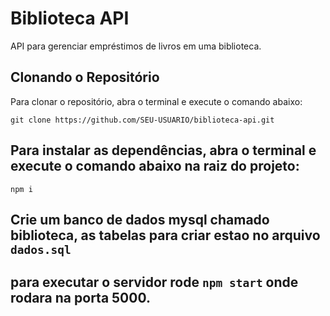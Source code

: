 # Biblioteca API

API para gerenciar empréstimos de livros em uma biblioteca.

## Clonando o Repositório

Para clonar o repositório, abra o terminal e execute o comando abaixo:

`git clone https://github.com/SEU-USUARIO/biblioteca-api.git`

## Para instalar as dependências, abra o terminal e execute o comando abaixo na raiz do projeto:

`npm i`

## Crie um banco de dados mysql chamado biblioteca, as tabelas para criar estao no arquivo `dados.sql`

## para executar o servidor rode `npm start` onde rodara na porta 5000.
